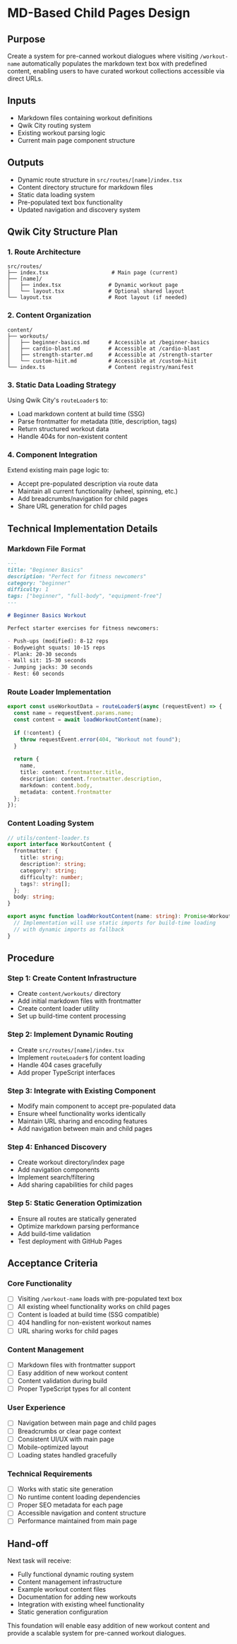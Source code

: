 # MD-Based Child Pages Design

## Purpose
Create a system for pre-canned workout dialogues where visiting `/workout-name` automatically populates the markdown text box with predefined content, enabling users to have curated workout collections accessible via direct URLs.

## Inputs
- Markdown files containing workout definitions
- Qwik City routing system
- Existing workout parsing logic
- Current main page component structure

## Outputs
- Dynamic route structure in `src/routes/[name]/index.tsx`
- Content directory structure for markdown files
- Static data loading system
- Pre-populated text box functionality
- Updated navigation and discovery system

## Qwik City Structure Plan

### 1. Route Architecture
```
src/routes/
├── index.tsx                    # Main page (current)
├── [name]/
│   ├── index.tsx               # Dynamic workout page
│   └── layout.tsx              # Optional shared layout
└── layout.tsx                  # Root layout (if needed)
```

### 2. Content Organization
```
content/
├── workouts/
│   ├── beginner-basics.md      # Accessible at /beginner-basics
│   ├── cardio-blast.md         # Accessible at /cardio-blast
│   ├── strength-starter.md     # Accessible at /strength-starter
│   └── custom-hiit.md          # Accessible at /custom-hiit
└── index.ts                    # Content registry/manifest
```

### 3. Static Data Loading Strategy

Using Qwik City's `routeLoader$` to:
- Load markdown content at build time (SSG)
- Parse frontmatter for metadata (title, description, tags)
- Return structured workout data
- Handle 404s for non-existent content

### 4. Component Integration

Extend existing main page logic to:
- Accept pre-populated description via route data
- Maintain all current functionality (wheel, spinning, etc.)
- Add breadcrumbs/navigation for child pages
- Share URL generation for child pages

## Technical Implementation Details

### Markdown File Format
```markdown
---
title: "Beginner Basics"
description: "Perfect for fitness newcomers"
category: "beginner"
difficulty: 1
tags: ["beginner", "full-body", "equipment-free"]
---

# Beginner Basics Workout

Perfect starter exercises for fitness newcomers:

- Push-ups (modified): 8-12 reps
- Bodyweight squats: 10-15 reps  
- Plank: 20-30 seconds
- Wall sit: 15-30 seconds
- Jumping jacks: 30 seconds
- Rest: 60 seconds
```

### Route Loader Implementation
```typescript
export const useWorkoutData = routeLoader$(async (requestEvent) => {
  const name = requestEvent.params.name;
  const content = await loadWorkoutContent(name);
  
  if (!content) {
    throw requestEvent.error(404, "Workout not found");
  }
  
  return {
    name,
    title: content.frontmatter.title,
    description: content.frontmatter.description,
    markdown: content.body,
    metadata: content.frontmatter
  };
});
```

### Content Loading System
```typescript
// utils/content-loader.ts
export interface WorkoutContent {
  frontmatter: {
    title: string;
    description?: string;
    category?: string;
    difficulty?: number;
    tags?: string[];
  };
  body: string;
}

export async function loadWorkoutContent(name: string): Promise<WorkoutContent | null> {
  // Implementation will use static imports for build-time loading
  // with dynamic imports as fallback
}
```

## Procedure

### Step 1: Create Content Infrastructure
- Create `content/workouts/` directory
- Add initial markdown files with frontmatter
- Create content loader utility
- Set up build-time content processing

### Step 2: Implement Dynamic Routing
- Create `src/routes/[name]/index.tsx` 
- Implement `routeLoader$` for content loading
- Handle 404 cases gracefully
- Add proper TypeScript interfaces

### Step 3: Integrate with Existing Component
- Modify main component to accept pre-populated data
- Ensure wheel functionality works identically
- Maintain URL sharing and encoding features
- Add navigation between main and child pages

### Step 4: Enhanced Discovery
- Create workout directory/index page
- Add navigation components
- Implement search/filtering
- Add sharing capabilities for child pages

### Step 5: Static Generation Optimization
- Ensure all routes are statically generated
- Optimize markdown parsing performance
- Add build-time validation
- Test deployment with GitHub Pages

## Acceptance Criteria

### Core Functionality
- [ ] Visiting `/workout-name` loads with pre-populated text box
- [ ] All existing wheel functionality works on child pages
- [ ] Content is loaded at build time (SSG compatible)
- [ ] 404 handling for non-existent workout names
- [ ] URL sharing works for child pages

### Content Management
- [ ] Markdown files with frontmatter support
- [ ] Easy addition of new workout content
- [ ] Content validation during build
- [ ] Proper TypeScript types for all content

### User Experience
- [ ] Navigation between main page and child pages
- [ ] Breadcrumbs or clear page context
- [ ] Consistent UI/UX with main page
- [ ] Mobile-optimized layout
- [ ] Loading states handled gracefully

### Technical Requirements
- [ ] Works with static site generation
- [ ] No runtime content loading dependencies
- [ ] Proper SEO metadata for each page
- [ ] Accessible navigation and content structure
- [ ] Performance maintained from main page

## Hand-off

Next task will receive:
- Fully functional dynamic routing system
- Content management infrastructure  
- Example workout content files
- Documentation for adding new workouts
- Integration with existing wheel functionality
- Static generation configuration

This foundation will enable easy addition of new workout content and provide a scalable system for pre-canned workout dialogues.